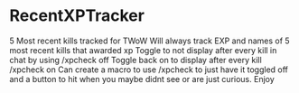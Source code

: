 # RecentXPTracker
5 Most recent kills tracked for TWoW
Will always track EXP and names of 5 most recent kills that awarded xp
Toggle to not display after every kill in chat by using /xpcheck off
Toggle back on to display after every kill /xpcheck on
Can create a macro to use /xpcheck to just have it toggled off and a button to hit when you maybe didnt see or are just curious.
Enjoy
